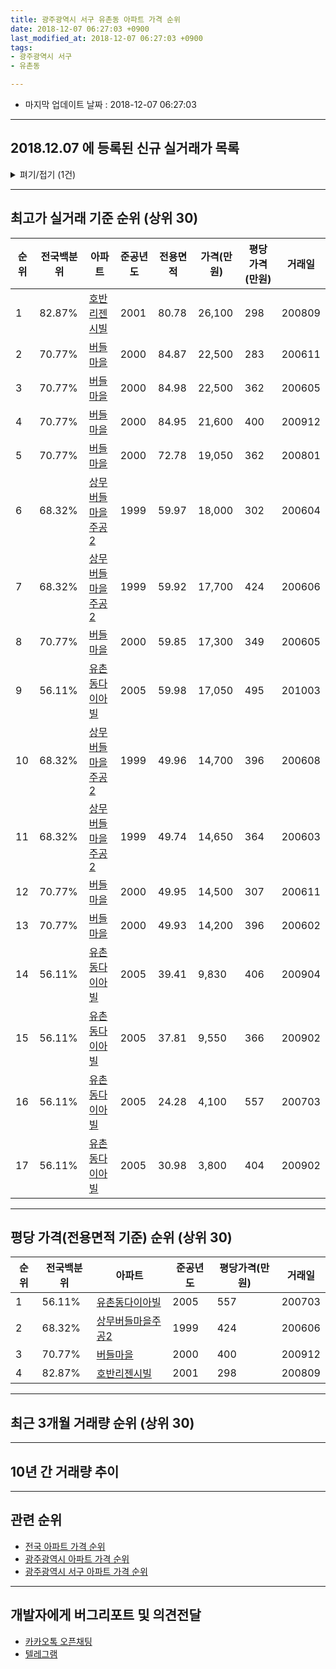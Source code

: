 ```yaml
---
title: 광주광역시 서구 유촌동 아파트 가격 순위
date: 2018-12-07 06:27:03 +0900
last_modified_at: 2018-12-07 06:27:03 +0900
tags:
- 광주광역시 서구
- 유촌동

---
```


* 마지막 업데이트 날짜 : 2018-12-07 06:27:03

---

## 2018.12.07 에 등록된 신규 실거래가 목록

<details>
<summary>펴기/접기 (1건)</summary>
<div markdown="1">

|아파트|전국백분위|준공년도|전용면적|가격(만원)|평당가격(만원)|거래일|
|---|---|---|---|---|---|---|
|[상무버들마을주공2](https://search.naver.com/search.naver?query=%EA%B4%91%EC%A3%BC%EA%B4%91%EC%97%AD%EC%8B%9C+%EC%84%9C%EA%B5%AC+%EC%9C%A0%EC%B4%8C%EB%8F%99+%EC%83%81%EB%AC%B4%EB%B2%84%EB%93%A4%EB%A7%88%EC%9D%84%EC%A3%BC%EA%B3%B52)|68.32%|1999|49.74|12,700|842|<span style="color:red">201812</span>|


</div>
</details>

---

## 최고가 실거래 기준 순위 (상위 30)


|순위|전국백분위|아파트|준공년도|전용면적|가격(만원)|평당가격(만원)|거래일|
|---|---|---|---|---|---|---|---|
|1|82.87%|[호반리젠시빌](https://search.naver.com/search.naver?query=%EA%B4%91%EC%A3%BC%EA%B4%91%EC%97%AD%EC%8B%9C+%EC%84%9C%EA%B5%AC+%EC%9C%A0%EC%B4%8C%EB%8F%99+%ED%98%B8%EB%B0%98%EB%A6%AC%EC%A0%A0%EC%8B%9C%EB%B9%8C)|2001|80.78|26,100|298|200809|
|2|70.77%|[버들마을](https://search.naver.com/search.naver?query=%EA%B4%91%EC%A3%BC%EA%B4%91%EC%97%AD%EC%8B%9C+%EC%84%9C%EA%B5%AC+%EC%9C%A0%EC%B4%8C%EB%8F%99+%EB%B2%84%EB%93%A4%EB%A7%88%EC%9D%84)|2000|84.87|22,500|283|200611|
|3|70.77%|[버들마을](https://search.naver.com/search.naver?query=%EA%B4%91%EC%A3%BC%EA%B4%91%EC%97%AD%EC%8B%9C+%EC%84%9C%EA%B5%AC+%EC%9C%A0%EC%B4%8C%EB%8F%99+%EB%B2%84%EB%93%A4%EB%A7%88%EC%9D%84)|2000|84.98|22,500|362|200605|
|4|70.77%|[버들마을](https://search.naver.com/search.naver?query=%EA%B4%91%EC%A3%BC%EA%B4%91%EC%97%AD%EC%8B%9C+%EC%84%9C%EA%B5%AC+%EC%9C%A0%EC%B4%8C%EB%8F%99+%EB%B2%84%EB%93%A4%EB%A7%88%EC%9D%84)|2000|84.95|21,600|400|200912|
|5|70.77%|[버들마을](https://search.naver.com/search.naver?query=%EA%B4%91%EC%A3%BC%EA%B4%91%EC%97%AD%EC%8B%9C+%EC%84%9C%EA%B5%AC+%EC%9C%A0%EC%B4%8C%EB%8F%99+%EB%B2%84%EB%93%A4%EB%A7%88%EC%9D%84)|2000|72.78|19,050|362|200801|
|6|68.32%|[상무버들마을주공2](https://search.naver.com/search.naver?query=%EA%B4%91%EC%A3%BC%EA%B4%91%EC%97%AD%EC%8B%9C+%EC%84%9C%EA%B5%AC+%EC%9C%A0%EC%B4%8C%EB%8F%99+%EC%83%81%EB%AC%B4%EB%B2%84%EB%93%A4%EB%A7%88%EC%9D%84%EC%A3%BC%EA%B3%B52)|1999|59.97|18,000|302|200604|
|7|68.32%|[상무버들마을주공2](https://search.naver.com/search.naver?query=%EA%B4%91%EC%A3%BC%EA%B4%91%EC%97%AD%EC%8B%9C+%EC%84%9C%EA%B5%AC+%EC%9C%A0%EC%B4%8C%EB%8F%99+%EC%83%81%EB%AC%B4%EB%B2%84%EB%93%A4%EB%A7%88%EC%9D%84%EC%A3%BC%EA%B3%B52)|1999|59.92|17,700|424|200606|
|8|70.77%|[버들마을](https://search.naver.com/search.naver?query=%EA%B4%91%EC%A3%BC%EA%B4%91%EC%97%AD%EC%8B%9C+%EC%84%9C%EA%B5%AC+%EC%9C%A0%EC%B4%8C%EB%8F%99+%EB%B2%84%EB%93%A4%EB%A7%88%EC%9D%84)|2000|59.85|17,300|349|200605|
|9|56.11%|[유촌동다이아빌](https://search.naver.com/search.naver?query=%EA%B4%91%EC%A3%BC%EA%B4%91%EC%97%AD%EC%8B%9C+%EC%84%9C%EA%B5%AC+%EC%9C%A0%EC%B4%8C%EB%8F%99+%EC%9C%A0%EC%B4%8C%EB%8F%99%EB%8B%A4%EC%9D%B4%EC%95%84%EB%B9%8C)|2005|59.98|17,050|495|201003|
|10|68.32%|[상무버들마을주공2](https://search.naver.com/search.naver?query=%EA%B4%91%EC%A3%BC%EA%B4%91%EC%97%AD%EC%8B%9C+%EC%84%9C%EA%B5%AC+%EC%9C%A0%EC%B4%8C%EB%8F%99+%EC%83%81%EB%AC%B4%EB%B2%84%EB%93%A4%EB%A7%88%EC%9D%84%EC%A3%BC%EA%B3%B52)|1999|49.96|14,700|396|200608|
|11|68.32%|[상무버들마을주공2](https://search.naver.com/search.naver?query=%EA%B4%91%EC%A3%BC%EA%B4%91%EC%97%AD%EC%8B%9C+%EC%84%9C%EA%B5%AC+%EC%9C%A0%EC%B4%8C%EB%8F%99+%EC%83%81%EB%AC%B4%EB%B2%84%EB%93%A4%EB%A7%88%EC%9D%84%EC%A3%BC%EA%B3%B52)|1999|49.74|14,650|364|200603|
|12|70.77%|[버들마을](https://search.naver.com/search.naver?query=%EA%B4%91%EC%A3%BC%EA%B4%91%EC%97%AD%EC%8B%9C+%EC%84%9C%EA%B5%AC+%EC%9C%A0%EC%B4%8C%EB%8F%99+%EB%B2%84%EB%93%A4%EB%A7%88%EC%9D%84)|2000|49.95|14,500|307|200611|
|13|70.77%|[버들마을](https://search.naver.com/search.naver?query=%EA%B4%91%EC%A3%BC%EA%B4%91%EC%97%AD%EC%8B%9C+%EC%84%9C%EA%B5%AC+%EC%9C%A0%EC%B4%8C%EB%8F%99+%EB%B2%84%EB%93%A4%EB%A7%88%EC%9D%84)|2000|49.93|14,200|396|200602|
|14|56.11%|[유촌동다이아빌](https://search.naver.com/search.naver?query=%EA%B4%91%EC%A3%BC%EA%B4%91%EC%97%AD%EC%8B%9C+%EC%84%9C%EA%B5%AC+%EC%9C%A0%EC%B4%8C%EB%8F%99+%EC%9C%A0%EC%B4%8C%EB%8F%99%EB%8B%A4%EC%9D%B4%EC%95%84%EB%B9%8C)|2005|39.41|9,830|406|200904|
|15|56.11%|[유촌동다이아빌](https://search.naver.com/search.naver?query=%EA%B4%91%EC%A3%BC%EA%B4%91%EC%97%AD%EC%8B%9C+%EC%84%9C%EA%B5%AC+%EC%9C%A0%EC%B4%8C%EB%8F%99+%EC%9C%A0%EC%B4%8C%EB%8F%99%EB%8B%A4%EC%9D%B4%EC%95%84%EB%B9%8C)|2005|37.81|9,550|366|200902|
|16|56.11%|[유촌동다이아빌](https://search.naver.com/search.naver?query=%EA%B4%91%EC%A3%BC%EA%B4%91%EC%97%AD%EC%8B%9C+%EC%84%9C%EA%B5%AC+%EC%9C%A0%EC%B4%8C%EB%8F%99+%EC%9C%A0%EC%B4%8C%EB%8F%99%EB%8B%A4%EC%9D%B4%EC%95%84%EB%B9%8C)|2005|24.28|4,100|557|200703|
|17|56.11%|[유촌동다이아빌](https://search.naver.com/search.naver?query=%EA%B4%91%EC%A3%BC%EA%B4%91%EC%97%AD%EC%8B%9C+%EC%84%9C%EA%B5%AC+%EC%9C%A0%EC%B4%8C%EB%8F%99+%EC%9C%A0%EC%B4%8C%EB%8F%99%EB%8B%A4%EC%9D%B4%EC%95%84%EB%B9%8C)|2005|30.98|3,800|404|200902|


---

## 평당 가격(전용면적 기준) 순위 (상위 30)


|순위|전국백분위|아파트|준공년도|평당가격(만원)|거래일|
|---|---|---|---|---|---|
|1|56.11%|[유촌동다이아빌](https://search.naver.com/search.naver?query=%EA%B4%91%EC%A3%BC%EA%B4%91%EC%97%AD%EC%8B%9C+%EC%84%9C%EA%B5%AC+%EC%9C%A0%EC%B4%8C%EB%8F%99+%EC%9C%A0%EC%B4%8C%EB%8F%99%EB%8B%A4%EC%9D%B4%EC%95%84%EB%B9%8C)|2005|557|200703|
|2|68.32%|[상무버들마을주공2](https://search.naver.com/search.naver?query=%EA%B4%91%EC%A3%BC%EA%B4%91%EC%97%AD%EC%8B%9C+%EC%84%9C%EA%B5%AC+%EC%9C%A0%EC%B4%8C%EB%8F%99+%EC%83%81%EB%AC%B4%EB%B2%84%EB%93%A4%EB%A7%88%EC%9D%84%EC%A3%BC%EA%B3%B52)|1999|424|200606|
|3|70.77%|[버들마을](https://search.naver.com/search.naver?query=%EA%B4%91%EC%A3%BC%EA%B4%91%EC%97%AD%EC%8B%9C+%EC%84%9C%EA%B5%AC+%EC%9C%A0%EC%B4%8C%EB%8F%99+%EB%B2%84%EB%93%A4%EB%A7%88%EC%9D%84)|2000|400|200912|
|4|82.87%|[호반리젠시빌](https://search.naver.com/search.naver?query=%EA%B4%91%EC%A3%BC%EA%B4%91%EC%97%AD%EC%8B%9C+%EC%84%9C%EA%B5%AC+%EC%9C%A0%EC%B4%8C%EB%8F%99+%ED%98%B8%EB%B0%98%EB%A6%AC%EC%A0%A0%EC%8B%9C%EB%B9%8C)|2001|298|200809|


---

## 최근 3개월 거래량 순위 (상위 30)


<div style="width:100%;">
    <canvas id="deal_count_ranking" height="250"></canvas>
</div>


<script>
new Chart(document.getElementById("deal_count_ranking"), {
    type: 'horizontalBar',
    data: {
        labels: ['상무버들마을주공2', '버들마을', '호반리젠시빌', '유촌동다이아빌'],
        datasets: [{
            label: '실거래 수',
            data: [15, 13, 5, 5],
            borderColor: "rgba(255, 0, 128, 1)",
            backgroundColor: "rgba(255, 0, 128, 0.5)",
            fill: false,
        }]
    },
    options: {
        responsive: true,
        title: {
            display: true,
            text: '최근 3개월 거래량 순위'
        },
        tooltips: {
            mode: 'index',
            intersect: false,
            callbacks: {
                title: function(tooltipItems, data) {
                    return "실거래 수:";
                },
                label: function(tooltipItem, data) {
                    return data.labels[tooltipItem.index] + ": " + tooltipItem.xLabel;
                }
            }
        },
        hover: {
            mode: 'nearest',
            intersect: true
        },
        scales: {
            xAxes: [{
                display: true,
                scaleLabel: {
                    display: true,
                    labelString: '실거래 수'
                },
                ticks: {
                    suggestedMin: 0,
                }
            }],
            yAxes: [{
                display: true,
                ticks: {
                    autoSkip: false,
                    callback: function(value, index, values) {
                        if (value.length > 15)
                            return value.substr(0, 13) + "...";
                        else
                            return value;
                    }
                },
                scaleLabel: {
                    display: false,
                }
            }]
        }
    }
});

</script>


---

## 10년 간 거래량 추이


<div style="width:100%;">
    <canvas id="deal_progress" height="250"></canvas>
</div>

<script>
new Chart(document.getElementById("deal_progress"), {
    type: 'line',
    data: {
        labels: ['200812','200901','200902','200903','200904','200905','200906','200907','200908','200909','200910','200911','200912','201001','201002','201003','201004','201005','201006','201007','201008','201009','201010','201011','201012','201101','201102','201103','201104','201105','201106','201107','201108','201109','201110','201111','201112','201201','201202','201203','201204','201205','201206','201207','201208','201209','201210','201211','201212','201301','201302','201303','201304','201305','201306','201307','201308','201309','201310','201311','201312','201401','201402','201403','201404','201405','201406','201407','201408','201409','201410','201411','201412','201501','201502','201503','201504','201505','201506','201507','201508','201509','201510','201511','201512','201601','201602','201603','201604','201605','201606','201607','201608','201609','201610','201611','201612','201701','201702','201703','201704','201705','201706','201707','201708','201709','201710','201711','201712','201801','201802','201803','201804','201805','201806','201807','201808','201809','201810','201811','201812'],
        datasets: [{
            label: '실거래 수',
            pointRadius: 1,
            data: [11, 19, 35, 20, 22, 19, 18, 21, 26, 26, 26, 20, 18, 26, 38, 24, 18, 25, 20, 20, 18, 24, 40, 27, 20, 29, 19, 26, 17, 26, 7, 18, 26, 15, 26, 18, 18, 10, 26, 11, 12, 9, 10, 9, 20, 12, 24, 21, 22, 12, 19, 18, 26, 16, 15, 16, 15, 18, 17, 16, 24, 14, 29, 20, 19, 10, 9, 16, 14, 20, 16, 10, 9, 25, 18, 31, 25, 10, 13, 11, 19, 20, 22, 14, 15, 9, 11, 10, 15, 12, 21, 17, 16, 19, 26, 15, 13, 10, 13, 9, 12, 22, 23, 11, 13, 19, 17, 19, 14, 15, 15, 27, 19, 18, 19, 12, 24, 34, 30, 7, 1],
            borderColor: "rgba(255, 201, 14, 1)",
            backgroundColor: "rgba(255, 201, 14, 0.5)",
            fill: true,
        }]
    },
    options: {
        responsive: true,
        title: {
            display: true,
            text: '10년간 거래량 추이'
        },
        tooltips: {
            mode: 'index',
            intersect: false,
        },
        hover: {
            mode: 'nearest',
            intersect: true
        },
        scales: {
            xAxes: [{
                display: true,
                scaleLabel: {
                    display: true,
                    labelString: '년/월'
                }
            }],
            yAxes: [{
                display: true,
                ticks: {
                    suggestedMin: 0,
                },
                scaleLabel: {
                    display: true,
                    labelString: '실거래 수'
                }
            }]
        }
    }
});

</script>


---

## 관련 순위

- [전국 아파트 가격 순위](https://inasie.github.io/apt-ranking/전국)
- [광주광역시 아파트 가격 순위](https://inasie.github.io/apt-ranking/광주광역시)
- [광주광역시 서구 아파트 가격 순위](https://inasie.github.io/apt-ranking/광주광역시-서구)


---

## 개발자에게 버그리포트 및 의견전달

- [카카오톡 오픈채팅](https://open.kakao.com/o/gLJUAP4)
- [텔레그램](https://t.me/inasie)

